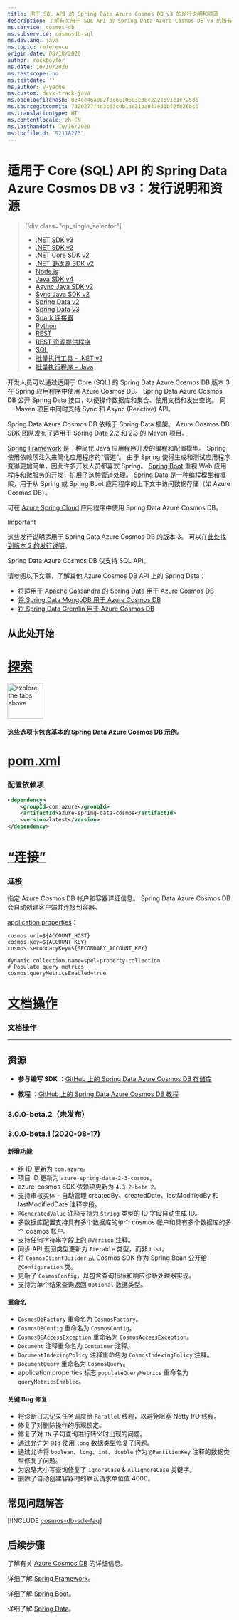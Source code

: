 ```yaml
---
title: 用于 SQL API 的 Spring Data Azure Cosmos DB v3 的发行说明和资源
description: 了解有关用于 SQL API 的 Spring Data Azure Cosmos DB v3 的所有信息，包括发行日期、停用日期和 Azure Cosmos DB SQL Async Java SDK 各版本之间所做的更改。
ms.service: cosmos-db
ms.subservice: cosmosdb-sql
ms.devlang: java
ms.topic: reference
origin.date: 08/18/2020
author: rockboyfor
ms.date: 10/19/2020
ms.testscope: no
ms.testdate: ''
ms.author: v-yeche
ms.custom: devx-track-java
ms.openlocfilehash: 0e4ec46a082f3c6610603e38c2a2c591c1c725d6
ms.sourcegitcommit: 7320277f4d3c63c0b1ae31ba047e31bf2fe26bc6
ms.translationtype: HT
ms.contentlocale: zh-CN
ms.lasthandoff: 10/16/2020
ms.locfileid: "92118273"
---
```

<!--Verified successfully-->
# <a name="spring-data-azure-cosmos-db-v3-for-core-sql-api-release-notes-and-resources"></a>适用于 Core (SQL) API 的 Spring Data Azure Cosmos DB v3：发行说明和资源
> [!div class="op_single_selector"]
> * [.NET SDK v3](sql-api-sdk-dotnet-standard.md)
> * [.NET SDK v2](sql-api-sdk-dotnet.md)
> * [.NET Core SDK v2](sql-api-sdk-dotnet-core.md)
> * [.NET 更改源 SDK v2](sql-api-sdk-dotnet-changefeed.md)
> * [Node.js](sql-api-sdk-node.md)
> * [Java SDK v4](sql-api-sdk-java-v4.md)
> * [Async Java SDK v2](sql-api-sdk-async-java.md)
> * [Sync Java SDK v2](sql-api-sdk-java.md)
> * [Spring Data v2](sql-api-sdk-java-spring-v2.md)
> * [Spring Data v3](sql-api-sdk-java-spring-v3.md)
> * [Spark 连接器](sql-api-sdk-java-spark.md)
> * [Python](sql-api-sdk-python.md)
> * [REST](https://docs.microsoft.com/rest/api/cosmos-db/)
> * [REST 资源提供程序](https://docs.microsoft.com/rest/api/cosmos-db-resource-provider/)
> * [SQL](sql-api-query-reference.md)
> * [批量执行工具 - .NET v2](sql-api-sdk-bulk-executor-dot-net.md)
> * [批量执行程序 - Java](sql-api-sdk-bulk-executor-java.md)

开发人员可以通过适用于 Core (SQL) 的 Spring Data Azure Cosmos DB 版本 3 在 Spring 应用程序中使用 Azure Cosmos DB。 Spring Data Azure Cosmos DB 公开 Spring Data 接口，以便操作数据库和集合、使用文档和发出查询。 同一 Maven 项目中同时支持 Sync 和 Async (Reactive) API。 

Spring Data Azure Cosmos DB 依赖于 Spring Data 框架。 Azure Cosmos DB SDK 团队发布了适用于 Spring Data 2.2 和 2.3 的 Maven 项目。

[Spring Framework](https://spring.io/projects/spring-framework) 是一种简化 Java 应用程序开发的编程和配置模型。 Spring 使用依赖项注入来简化应用程序的“管道”。 由于 Spring 使得生成和测试应用程序变得更加简单，因此许多开发人员都喜欢 Spring。 [Spring Boot](https://spring.io/projects/spring-boot) 重视 Web 应用程序和微服务的开发，扩展了这种管道处理。 [Spring Data](https://spring.io/projects/spring-data) 是一种编程模型和框架，用于从 Spring 或 Spring Boot 应用程序的上下文中访问数据存储（如 Azure Cosmos DB）。 

可在 [Azure Spring Cloud](https://www.azure.cn/home/features/spring-cloud/) 应用程序中使用 Spring Data Azure Cosmos DB。

<!--MOONCAKE CORRECT ON THE LINK-->

> [!IMPORTANT]  
> 这些发行说明适用于 Spring Data Azure Cosmos DB 的版本 3。 可以[在此处找到版本 2 的发行说明](sql-api-sdk-java-spring-v2.md)。 
>
> Spring Data Azure Cosmos DB 仅支持 SQL API。
>
> 请参阅以下文章，了解其他 Azure Cosmos DB API 上的 Spring Data：
> * [将适用于 Apache Cassandra 的 Spring Data 用于 Azure Cosmos DB](https://docs.microsoft.com/azure/developer/java/spring-framework/configure-spring-data-apache-cassandra-with-cosmos-db)
> * [将 Spring Data MongoDB 用于 Azure Cosmos DB](https://docs.microsoft.com/azure/developer/java/spring-framework/configure-spring-data-mongodb-with-cosmos-db)
> * [将 Spring Data Gremlin 用于 Azure Cosmos DB](https://docs.microsoft.com/azure/developer/java/spring-framework/configure-spring-data-gremlin-java-app-with-cosmos-db)
>

<!--MOONCAKE CORRECT ON THE LINK-->

## <a name="start-here"></a>从此处开始

# <a name="explore"></a>[探索](#tab/explore)

<img src="media/sql-api-sdk-java-spring-v3/up-arrow.png" alt="explore the tabs above" width="80"/>

#### <a name="these-tabs-contain-basic-spring-data-azure-cosmos-db-samples"></a>这些选项卡包含基本的 Spring Data Azure Cosmos DB 示例。

# <a name="pomxml"></a>[pom.xml](#tab/pom)

### <a name="configure-dependencies"></a>配置依赖项

  ```xml
  <dependency>
      <groupId>com.azure</groupId>
      <artifactId>azure-spring-data-cosmos</artifactId>
      <version>latest</version>
  </dependency>
  ```

# <a name="connect"></a>[“连接”](#tab/connect)

### <a name="connect"></a>连接

指定 Azure Cosmos DB 帐户和容器详细信息。 Spring Data Azure Cosmos DB 会自动创建客户端并连接到容器。

[application.properties](https://github.com/Azure-Samples/azure-spring-data-cosmos-java-sql-api-getting-started/blob/main/azure-spring-data-cosmos-java-getting-started/src/main/resources/application.properties)：
```
cosmos.uri=${ACCOUNT_HOST}
cosmos.key=${ACCOUNT_KEY}
cosmos.secondaryKey=${SECONDARY_ACCOUNT_KEY}

dynamic.collection.name=spel-property-collection
# Populate query metrics
cosmos.queryMetricsEnabled=true
```

# <a name="doc-ops"></a>[文档操作](#tab/docs)

### <a name="document-operations"></a>文档操作

---

## <a name="resources"></a>资源

* **参与编写 SDK** ：[GitHub 上的 Spring Data Azure Cosmos DB 存储库](https://github.com/Azure/azure-sdk-for-java/tree/master/sdk/cosmos/azure-spring-data-cosmos)

* **教程** ：[GitHub 上的 Spring Data Azure Cosmos DB 教程](https://github.com/Azure-Samples/azure-spring-data-cosmos-java-sql-api-getting-started) 

### <a name="300-beta2-unreleased"></a>3.0.0-beta.2（未发布）

### <a name="300-beta1-2020-08-17"></a>3.0.0-beta.1 (2020-08-17)
#### <a name="new-features"></a>新增功能
* 组 ID 更新为 `com.azure`。
* 项目 ID 更新为 `azure-spring-data-2-3-cosmos`。
* azure-cosmos SDK 依赖项更新为 `4.3.2-beta.2`。
* 支持审核实体 - 自动管理 createdBy、createdDate、lastModifiedBy 和 lastModifiedDate 注释字段。
* `@GeneratedValue` 注释支持为 `String` 类型的 ID 字段自动生成 ID。
* 多数据库配置支持具有多个数据库的单个 cosmos 帐户和具有多个数据库的多个 cosmos 帐户。
* 支持任何字符串字段上的 `@Version` 注释。
* 同步 API 返回类型更新为 `Iterable` 类型，而非 `List`。
* 将 `CosmosClientBuilder` 从 Cosmos SDK 作为 Spring Bean 公开给 `@Configuration` 类。
* 更新了 `CosmosConfig`，以包含查询指标和响应诊断处理器实现。
* 支持为单个结果查询返回 `Optional` 数据类型。
#### <a name="renames"></a>重命名
* `CosmosDbFactory` 重命名为 `CosmosFactory`。
* `CosmosDBConfig` 重命名为 `CosmosConfig`。
* `CosmosDBAccessException` 重命名为 `CosmosAccessException`。
* `Document` 注释重命名为 `Container` 注释。
* `DocumentIndexingPolicy` 注释重命名为 `CosmosIndexingPolicy` 注释。
* `DocumentQuery` 重命名为 `CosmosQuery`。
* application.properties 标志 `populateQueryMetrics` 重命名为 `queryMetricsEnabled`。
#### <a name="key-bug-fixes"></a>关键 Bug 修复
* 将诊断日志记录任务调度给 `Parallel` 线程，以避免阻塞 Netty I/O 线程。
* 修复了对删除操作的乐观锁定。
* 修复了对 `IN` 子句查询进行转义时出现的问题。
* 通过允许为 `@Id` 使用 `long` 数据类型修复了问题。
* 通过允许将 `boolean`、`long`、`int`、`double` 作为 `@PartitionKey` 注释的数据类型修复了问题。
* 为忽略大小写查询修复了 `IgnoreCase` & `AllIgnoreCase` 关键字。
* 删除了自动创建容器时的默认请求单位值 4000。

## <a name="faq"></a>常见问题解答

[!INCLUDE [cosmos-db-sdk-faq](../../includes/cosmos-db-sdk-faq.md)]

## <a name="next-steps"></a>后续步骤

了解有关 [Azure Cosmos DB](https://www.azure.cn/home/features/cosmos-db/) 的详细信息。

详细了解 [Spring Framework](https://spring.io/projects/spring-framework)。

详细了解 [Spring Boot](https://spring.io/projects/spring-boot)。

详细了解 [Spring Data](https://spring.io/projects/spring-data)。

<!-- Update_Description: update meta properties, wording update, update link -->
<!--NEW.date: 09/28/2020-->